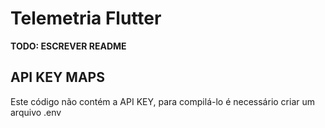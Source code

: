 # Telemetria Flutter

**TODO: ESCREVER README**

## API KEY MAPS

Este código não contém a API KEY, para compilá-lo é necessário criar um
arquivo .env

